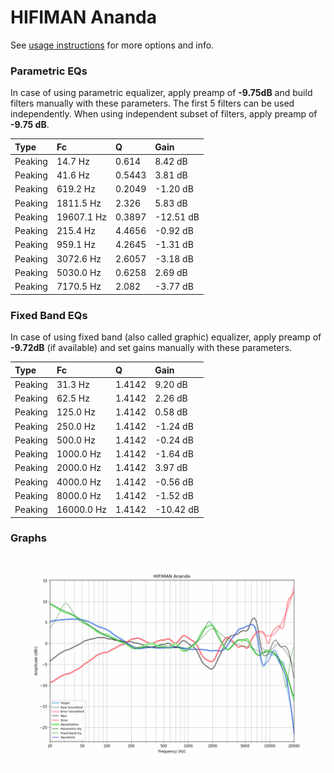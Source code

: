 # HIFIMAN Ananda
See [usage instructions](https://github.com/jaakkopasanen/AutoEq#usage) for more options and info.

### Parametric EQs
In case of using parametric equalizer, apply preamp of **-9.75dB** and build filters manually
with these parameters. The first 5 filters can be used independently.
When using independent subset of filters, apply preamp of **-9.75 dB**.

| Type    | Fc         |      Q | Gain      |
|:--------|:-----------|:-------|:----------|
| Peaking | 14.7 Hz    | 0.614  | 8.42 dB   |
| Peaking | 41.6 Hz    | 0.5443 | 3.81 dB   |
| Peaking | 619.2 Hz   | 0.2049 | -1.20 dB  |
| Peaking | 1811.5 Hz  | 2.326  | 5.83 dB   |
| Peaking | 19607.1 Hz | 0.3897 | -12.51 dB |
| Peaking | 215.4 Hz   | 4.4656 | -0.92 dB  |
| Peaking | 959.1 Hz   | 4.2645 | -1.31 dB  |
| Peaking | 3072.6 Hz  | 2.6057 | -3.18 dB  |
| Peaking | 5030.0 Hz  | 0.6258 | 2.69 dB   |
| Peaking | 7170.5 Hz  | 2.082  | -3.77 dB  |

### Fixed Band EQs
In case of using fixed band (also called graphic) equalizer, apply preamp of **-9.72dB**
(if available) and set gains manually with these parameters.

| Type    | Fc         |      Q | Gain      |
|:--------|:-----------|:-------|:----------|
| Peaking | 31.3 Hz    | 1.4142 | 9.20 dB   |
| Peaking | 62.5 Hz    | 1.4142 | 2.26 dB   |
| Peaking | 125.0 Hz   | 1.4142 | 0.58 dB   |
| Peaking | 250.0 Hz   | 1.4142 | -1.24 dB  |
| Peaking | 500.0 Hz   | 1.4142 | -0.24 dB  |
| Peaking | 1000.0 Hz  | 1.4142 | -1.64 dB  |
| Peaking | 2000.0 Hz  | 1.4142 | 3.97 dB   |
| Peaking | 4000.0 Hz  | 1.4142 | -0.56 dB  |
| Peaking | 8000.0 Hz  | 1.4142 | -1.52 dB  |
| Peaking | 16000.0 Hz | 1.4142 | -10.42 dB |

### Graphs
![](./HIFIMAN%20Ananda.png)